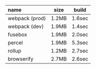 | name           | size  | build |
|:-------------- |:-----:|:------:|
| webpack (prod) | 1.2MB | 1.6sec |
| webpack (dev)  | 1.9MB | 1.4sec |
| fusebox        | 1.9MB | 2.0sec |
| percel         | 1.9MB | 5.3sec |
| rollup         | 1.2MB | 2.7sec |
| browserify     | 2.7MB | 2.6sec |

